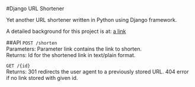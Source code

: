 #Django URL Shortener

Yet another URL shortener written in Python using Django framework. 

A detailed background for this project is at: [a link](https://c05mic.wordpress.com/2015/02/10/implementing-an-url-shortener-using-djangopython/)

##API
`POST /shorten`
<br>Parameters: Parameter link contains the link to shorten.
<br>Returns: Id for the shortened link in text/plain format.

`GET /{id}`
<br>Returns: 301 redirects the user agent to a previously stored URL. 404 error if no link stored with given id.
